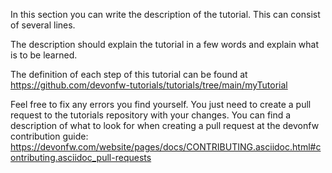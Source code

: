 In this section you can write the description of the tutorial. This can consist of several lines.

The description should explain the tutorial in a few words and explain what is to be learned.



The definition of each step of this tutorial can be found at https://github.com/devonfw-tutorials/tutorials/tree/main/myTutorial

Feel free to fix any errors you find yourself. You just need to create a pull request to the tutorials repository with your changes.
You can find a description of what to look for when creating a pull request at the devonfw contribution guide: https://devonfw.com/website/pages/docs/CONTRIBUTING.asciidoc.html#contributing.asciidoc_pull-requests
